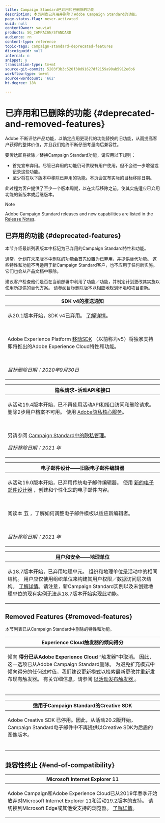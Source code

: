 ```yaml
---
title: Campaign Standard已弃用和已删除的功能
description: 本页列表已弃用并删除了Adobe Campaign Standard的功能。
page-status-flag: never-activated
uuid: null
contentOwner: sauviat
products: SG_CAMPAIGN/STANDARD
audience: rn
content-type: reference
topic-tags: campaign-standard-deprecated-features
discoiquuid: null
internal: n
snippet: y
translation-type: tm+mt
source-git-commit: 5203f3b3c520f38d91627df2159a90ab5912e6b6
workflow-type: tm+mt
source-wordcount: '662'
ht-degree: 18%

---
```



# 已弃用和已删除的功能 {#deprecated-and-removed-features}

Adobe 不断评估产品功能，以确定应用更现代的功能替换的旧功能，从而提高客户获得的整体价值，并且我们始终不断仔细考量向后兼容性。

要传达即将拆除／替换Campaign Standard功能，请应用以下规则：

* 首先宣布弃用。尽管已弃用的功能仍可供现有用户使用，但不会进一步增强或记录这些功能。
* 至少将在以下版本中移除已弃用的功能。本页会宣布实际的目标移除日期。

此过程为客户提供了至少一个版本周期，以在实际移除之前，使其实施适应已弃用功能的新版本或后继版本。

>[!NOTE]
>Adobe Campaign Standard releases and new capabilities are listed in the [Release Notes](../../rn/using/release-notes.md).


## 已弃用的功能 {#deprecated-features}

本节介绍最新列表版本中标记为已弃用的Campaign Standard特性和功能。

通常，计划在未来版本中删除的功能会首先设置为已弃用，并提供替代功能。 这些特性和功能不再适用于新Campaign Standard客户，也不应用于任何新实施。 它们也会从产品文档中移除。

建议客户检查他们是否在当前部署中利用了功能／功能，并制定计划更改其实施以使用所提供的替代方案。 请参阅目标删除版本以相应地规划环境和项目更新。

<table> 
 <thead> 
  <tr> 
   <th> <strong>SDK v4的推送通知</strong><br /> </th> 
  </tr> 
 </thead> 
 <tbody> 
  <tr> 
   <td> <p> 从20.1版本开始，SDK v4已弃用。 <a href="https://aep-sdks.gitbook.io/docs/version-4-sdk-end-of-support-faq">了解详情</a>。</p><br/>
   <p>Adobe Experience Platform <a href="https://aep-sdks.gitbook.io/docs/">移动SDK</a> （以前称为v5）将独家支持即将推出的Adobe Experience Cloud特性和功能。</p></br>
     <p>
     <em>目标删除日期：2020年9月30日</em></p>
     </td> 
  </tr> 
 </tbody> 
</table>
<table> 
 <thead> 
  <tr> 
   <th> <strong>隐私请求-活动API和接口</strong><br /> </th> 
  </tr> 
 </thead> 
 <tbody> 
  <tr> 
   <td> <p>从活动19.4版本开始，已不再使用活动API和接口访问和删除请求。 删除2步用户档案不可用。 使用 <a href="https://www.adobe.io/apis/experiencecloud/gdpr.html">Adobe隐私核心服务</a>。</p></br>
   <p>另请参阅 <a href="https://helpx.adobe.com/campaign/kb/acs-privacy.html">Campaign Standard中的隐私管理</a>。</p>
  <p> 
  <em>目标移除日期：2021 年</em></p>
   </td> 
  </tr> 
 </tbody> 
</table>

<table> 
 <thead> 
  <tr> 
   <th> <strong>电子邮件设计——旧版电子邮件编辑器</strong><br /> </th> 
  </tr> 
 </thead> 
 <tbody> 
  <tr> 
   <td> <p>从活动19.0版本开始，已弃用传统电子邮件编辑器。 使用 <a href="https://docs.adobe.com/content/help/en/campaign-standard/using/designing-content/designing-content-in-adobe-campaign.html">新的电子邮件设计器</a> ，创建和个性化您的电子邮件内容。 </p></br>
   <p>阅读本 <a href="https://docs.adobe.com/content/help/en/campaign-standard/using/designing-content/building-email-content/using-existing-content.html">节</a> ，了解如何调整电子邮件模板以适应新编辑者。</p></br>
  <p> 
  <em>目标移除日期：2021 年</em></p>
   </td> 
  </tr> 
 </tbody> 
</table>

<table> 
 <thead> 
  <tr> 
   <th> <strong>用户和安全——地理单位</strong><br /> </th> 
  </tr> 
 </thead> 
 <tbody> 
  <tr> 
   <td> <p>从18.7版本开始，已弃用地理单元。 组织和地理单位是活动中的相同结构。 用户应仅使用组织单位来构建其用户权限／数据访问层次结构。 <a href="https://helpx.adobe.com/campaign/standard/administration/using/organizational-units.html">了解详情</a>。请注意，新Campaign Standard实例以及未创建地理单位的现有实例无法从18.7版本开始实现此功能。</p>
   </td> 
  </tr> 
 </tbody> 
</table>

## Removed Features {#removed-features}

本节列表已从Campaign Standard中删除的特性和功能。

<table> 
 <thead> 
  <tr> 
   <th> <strong>Experience Cloud触发器的倾向得分</strong><br /> </th> 
  </tr> 
 </thead> 
 <tbody> 
  <tr> 
   <td> <p>倾向 <b>得分已从Adobe Experience Cloud</b> “触发器”中取消。 因此，这一选项已从Adobe Campaign Standard删除。 为避免扩充模式中倾向得分的任何过时值，我们建议更新模式以检索最新更改并重新发布现有触发器。 有关详细信息，请参阅 <a href="https://docs.adobe.com/content/help/en/campaign-standard/using/integrating-with-adobe-cloud/working-with-campaign-and-triggers/using-triggers-in-campaign.html#publishing-trigger-in-campaign"> 以活动发布触发器 </a>。
</p></br>
   </td> 
  </tr> 
 </tbody> 
</table>

<table> 
 <thead> 
  <tr> 
   <th> <strong>适用于Campaign Standard的Creative SDK</strong><br /> </th> 
  </tr> 
 </thead> 
 <tbody> 
  <tr> 
   <td> <p>Adobe Creative SDK 已停用。因此，从活动20.2版开始，Campaign Standard电子邮件中不再提供以Creative SDK为后盾的图像版本。</p></br>
   </td> 
  </tr> 
 </tbody> 
</table>

## 兼容性终止 {#end-of-compatibility}

<table> 
 <thead> 
  <tr> 
   <th> <strong>Microsoft Internet Explorer 11</strong><br /> </th> 
  </tr> 
 </thead> 
 <tbody> 
  <tr> 
   <td> <p>Adobe Campaign和Adobe Experience Cloud已从2019年春季开始放弃对Microsoft Internet Explorer 11和活动19.2版本的支持。 请切换到Microsoft Edge或其他受支持的浏览器。 <a href="https://docs.adobe.com/content/help/en/campaign-standard/using/administrating/about-configuration-guidelines.html#compatible-browsers">了解详情</a>。</p>
   </td> 
  </tr> 
 </tbody> 
</table>
